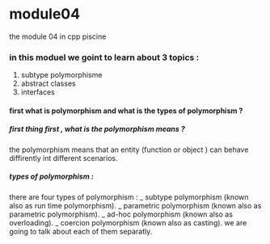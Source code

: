 # module04
the module 04 in cpp piscine

### in this moduel we goint to learn about 3 topics :
1. subtype polymorphisme
1. abstract classes
1. interfaces

#### first what is polymorphism and what is the types of polymorphism ?
##### first thing first , what is the polymorphism means ?
the polymorphism means that an entity (function or object ) can behave diffirently int different scenarios.
##### types of polymorphism :
there are four types of polymorphism :
_ subtype polymorphism (known also as run time polymorphism).
_ parametric polymorphism (known also as parametric polymorphism).
_ ad-hoc polymorphism (known also as overloading).
_ coercion polymorphism (known also as casting).
we are going to talk about each of them separatly.